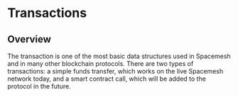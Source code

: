 # Transactions
## Overview

The transaction is one of the most basic data structures used in Spacemesh and in many other blockchain protocols. There are two types of transactions: a simple funds transfer, which works on the live Spacemesh network today, and a smart contract call, which will be added to the protocol in the future.
